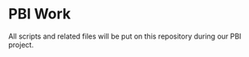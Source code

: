 PBI Work
=======

All scripts and related files will be put on this repository during our PBI project.

